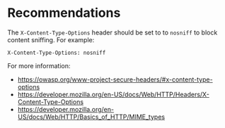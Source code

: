 # Recommendations

The `X-Content-Type-Options` header should be set to to `nosniff` to block content sniffing. For example:

`X-Content-Type-Options: nosniff`

For more information:

- <https://owasp.org/www-project-secure-headers/#x-content-type-options>
- <https://developer.mozilla.org/en-US/docs/Web/HTTP/Headers/X-Content-Type-Options>
- <https://developer.mozilla.org/en-US/docs/Web/HTTP/Basics_of_HTTP/MIME_types>
